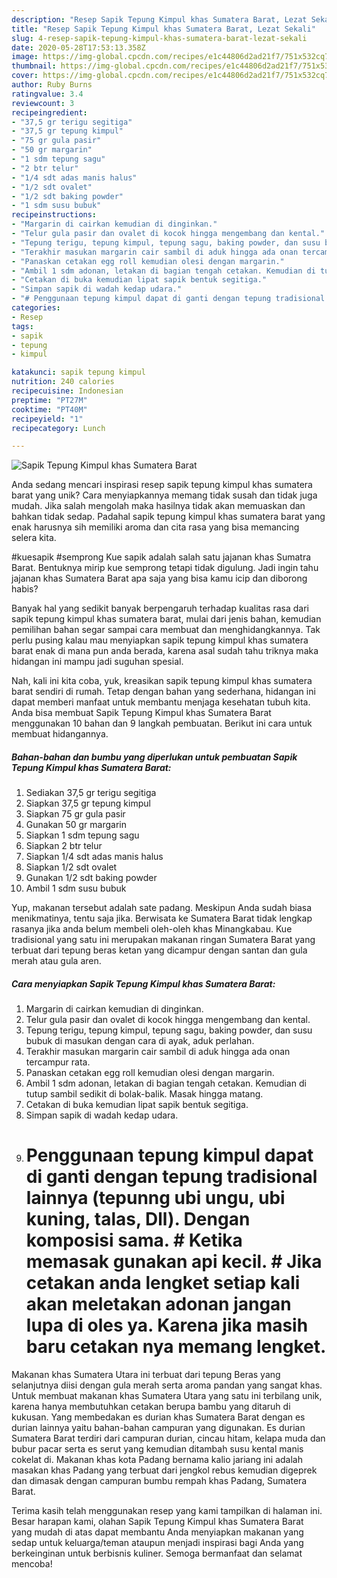 ```yaml
---
description: "Resep Sapik Tepung Kimpul khas Sumatera Barat, Lezat Sekali"
title: "Resep Sapik Tepung Kimpul khas Sumatera Barat, Lezat Sekali"
slug: 4-resep-sapik-tepung-kimpul-khas-sumatera-barat-lezat-sekali
date: 2020-05-28T17:53:13.358Z
image: https://img-global.cpcdn.com/recipes/e1c44806d2ad21f7/751x532cq70/sapik-tepung-kimpul-khas-sumatera-barat-foto-resep-utama.jpg
thumbnail: https://img-global.cpcdn.com/recipes/e1c44806d2ad21f7/751x532cq70/sapik-tepung-kimpul-khas-sumatera-barat-foto-resep-utama.jpg
cover: https://img-global.cpcdn.com/recipes/e1c44806d2ad21f7/751x532cq70/sapik-tepung-kimpul-khas-sumatera-barat-foto-resep-utama.jpg
author: Ruby Burns
ratingvalue: 3.4
reviewcount: 3
recipeingredient:
- "37,5 gr terigu segitiga"
- "37,5 gr tepung kimpul"
- "75 gr gula pasir"
- "50 gr margarin"
- "1 sdm tepung sagu"
- "2 btr telur"
- "1/4 sdt adas manis halus"
- "1/2 sdt ovalet"
- "1/2 sdt baking powder"
- "1 sdm susu bubuk"
recipeinstructions:
- "Margarin di cairkan kemudian di dinginkan."
- "Telur gula pasir dan ovalet di kocok hingga mengembang dan kental."
- "Tepung terigu, tepung kimpul, tepung sagu, baking powder, dan susu bubuk di masukan dengan cara di ayak, aduk perlahan."
- "Terakhir masukan margarin cair sambil di aduk hingga ada onan tercampur rata."
- "Panaskan cetakan egg roll kemudian olesi dengan margarin."
- "Ambil 1 sdm adonan, letakan di bagian tengah cetakan. Kemudian di tutup sambil sedikit di bolak-balik. Masak hingga matang."
- "Cetakan di buka kemudian lipat sapik bentuk segitiga."
- "Simpan sapik di wadah kedap udara."
- "# Penggunaan tepung kimpul dapat di ganti dengan tepung tradisional lainnya (tepunng ubi ungu, ubi kuning, talas, Dll). Dengan komposisi sama. # Ketika memasak gunakan api kecil. # Jika cetakan anda lengket setiap kali akan meletakan adonan jangan lupa di oles ya. Karena jika masih baru cetakan nya memang lengket."
categories:
- Resep
tags:
- sapik
- tepung
- kimpul

katakunci: sapik tepung kimpul 
nutrition: 240 calories
recipecuisine: Indonesian
preptime: "PT27M"
cooktime: "PT40M"
recipeyield: "1"
recipecategory: Lunch

---
```



![Sapik Tepung Kimpul khas Sumatera Barat](https://img-global.cpcdn.com/recipes/e1c44806d2ad21f7/751x532cq70/sapik-tepung-kimpul-khas-sumatera-barat-foto-resep-utama.jpg)

Anda sedang mencari inspirasi resep sapik tepung kimpul khas sumatera barat yang unik? Cara menyiapkannya memang tidak susah dan tidak juga mudah. Jika salah mengolah maka hasilnya tidak akan memuaskan dan bahkan tidak sedap. Padahal sapik tepung kimpul khas sumatera barat yang enak harusnya sih memiliki aroma dan cita rasa yang bisa memancing selera kita.

#kuesapik #semprong Kue sapik adalah salah satu jajanan khas Sumatra Barat. Bentuknya mirip kue semprong tetapi tidak digulung. Jadi ingin tahu jajanan khas Sumatera Barat apa saja yang bisa kamu icip dan diborong habis?

Banyak hal yang sedikit banyak berpengaruh terhadap kualitas rasa dari sapik tepung kimpul khas sumatera barat, mulai dari jenis bahan, kemudian pemilihan bahan segar sampai cara membuat dan menghidangkannya. Tak perlu pusing kalau mau menyiapkan sapik tepung kimpul khas sumatera barat enak di mana pun anda berada, karena asal sudah tahu triknya maka hidangan ini mampu jadi suguhan spesial.


Nah, kali ini kita coba, yuk, kreasikan sapik tepung kimpul khas sumatera barat sendiri di rumah. Tetap dengan bahan yang sederhana, hidangan ini dapat memberi manfaat untuk membantu menjaga kesehatan tubuh kita. Anda bisa membuat Sapik Tepung Kimpul khas Sumatera Barat menggunakan 10 bahan dan 9 langkah pembuatan. Berikut ini cara untuk membuat hidangannya.

<!--inarticleads1-->

##### Bahan-bahan dan bumbu yang diperlukan untuk pembuatan Sapik Tepung Kimpul khas Sumatera Barat:

1. Sediakan 37,5 gr terigu segitiga
1. Siapkan 37,5 gr tepung kimpul
1. Siapkan 75 gr gula pasir
1. Gunakan 50 gr margarin
1. Siapkan 1 sdm tepung sagu
1. Siapkan 2 btr telur
1. Siapkan 1/4 sdt adas manis halus
1. Siapkan 1/2 sdt ovalet
1. Gunakan 1/2 sdt baking powder
1. Ambil 1 sdm susu bubuk


Yup, makanan tersebut adalah sate padang. Meskipun Anda sudah biasa menikmatinya, tentu saja jika. Berwisata ke Sumatera Barat tidak lengkap rasanya jika anda belum membeli oleh-oleh khas Minangkabau. Kue tradisional yang satu ini merupakan makanan ringan Sumatera Barat yang terbuat dari tepung beras ketan yang dicampur dengan santan dan gula merah atau gula aren. 

<!--inarticleads2-->

##### Cara menyiapkan Sapik Tepung Kimpul khas Sumatera Barat:

1. Margarin di cairkan kemudian di dinginkan.
1. Telur gula pasir dan ovalet di kocok hingga mengembang dan kental.
1. Tepung terigu, tepung kimpul, tepung sagu, baking powder, dan susu bubuk di masukan dengan cara di ayak, aduk perlahan.
1. Terakhir masukan margarin cair sambil di aduk hingga ada onan tercampur rata.
1. Panaskan cetakan egg roll kemudian olesi dengan margarin.
1. Ambil 1 sdm adonan, letakan di bagian tengah cetakan. Kemudian di tutup sambil sedikit di bolak-balik. Masak hingga matang.
1. Cetakan di buka kemudian lipat sapik bentuk segitiga.
1. Simpan sapik di wadah kedap udara.
1. # Penggunaan tepung kimpul dapat di ganti dengan tepung tradisional lainnya (tepunng ubi ungu, ubi kuning, talas, Dll). Dengan komposisi sama. # Ketika memasak gunakan api kecil. # Jika cetakan anda lengket setiap kali akan meletakan adonan jangan lupa di oles ya. Karena jika masih baru cetakan nya memang lengket.


Makanan khas Sumatera Utara ini terbuat dari tepung Beras yang selanjutnya diisi dengan gula merah serta aroma pandan yang sangat khas. Untuk membuat makanan khas Sumatera Utara yang satu ini terbilang unik, karena hanya membutuhkan cetakan berupa bambu yang ditaruh di kukusan. Yang membedakan es durian khas Sumatera Barat dengan es durian lainnya yaitu bahan-bahan campuran yang digunakan. Es durian Sumatera Barat terdiri dari campuran durian, cincau hitam, kelapa muda dan bubur pacar serta es serut yang kemudian ditambah susu kental manis cokelat di. Makanan khas kota Padang bernama kalio jariang ini adalah masakan khas Padang yang terbuat dari jengkol rebus kemudian digeprek dan dimasak dengan campuran bumbu rempah khas Padang, Sumatera Barat. 

Terima kasih telah menggunakan resep yang kami tampilkan di halaman ini. Besar harapan kami, olahan Sapik Tepung Kimpul khas Sumatera Barat yang mudah di atas dapat membantu Anda menyiapkan makanan yang sedap untuk keluarga/teman ataupun menjadi inspirasi bagi Anda yang berkeinginan untuk berbisnis kuliner. Semoga bermanfaat dan selamat mencoba!
